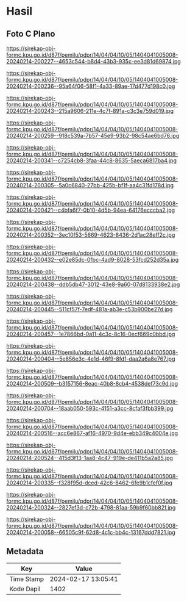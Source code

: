 # Hasil

## Foto C Plano

https://sirekap-obj-formc.kpu.go.id/d87f/pemilu/pdpr/14/04/04/10/05/1404041005008-20240214-200227--4653c544-b8d4-43b3-935c-ee3d81d69874.jpg

https://sirekap-obj-formc.kpu.go.id/d87f/pemilu/pdpr/14/04/04/10/05/1404041005008-20240214-200236--95a64f06-58f1-4a33-89ae-17d477d198c0.jpg

https://sirekap-obj-formc.kpu.go.id/d87f/pemilu/pdpr/14/04/04/10/05/1404041005008-20240214-200243--215a9606-211e-4c7f-891a-c3c3e759d019.jpg

https://sirekap-obj-formc.kpu.go.id/d87f/pemilu/pdpr/14/04/04/10/05/1404041005008-20240214-200259--918c539a-7b57-45e9-93b2-98c54ae6bd76.jpg

https://sirekap-obj-formc.kpu.go.id/d87f/pemilu/pdpr/14/04/04/10/05/1404041005008-20240214-200341--c7254cb8-3faa-44c8-8635-5aeca6817ba4.jpg

https://sirekap-obj-formc.kpu.go.id/d87f/pemilu/pdpr/14/04/04/10/05/1404041005008-20240214-200305--5a0c6840-27bb-425b-bf1f-aa4c31fd178d.jpg

https://sirekap-obj-formc.kpu.go.id/d87f/pemilu/pdpr/14/04/04/10/05/1404041005008-20240214-200421--c4bfa6f7-0b10-4d5b-94ea-64176ecccba2.jpg

https://sirekap-obj-formc.kpu.go.id/d87f/pemilu/pdpr/14/04/04/10/05/1404041005008-20240214-200352--3ec10f53-5669-4623-8436-2d1ac28eff2c.jpg

https://sirekap-obj-formc.kpu.go.id/d87f/pemilu/pdpr/14/04/04/10/05/1404041005008-20240214-200432--e02e85dc-0fbc-4ad9-8028-53fcd252d35a.jpg

https://sirekap-obj-formc.kpu.go.id/d87f/pemilu/pdpr/14/04/04/10/05/1404041005008-20240214-200438--ddb5db47-3012-43e8-9a60-07d8133938e2.jpg

https://sirekap-obj-formc.kpu.go.id/d87f/pemilu/pdpr/14/04/04/10/05/1404041005008-20240214-200445--511cf57f-7edf-481a-ab3e-c53b900be27d.jpg

https://sirekap-obj-formc.kpu.go.id/d87f/pemilu/pdpr/14/04/04/10/05/1404041005008-20240214-200457--1e7866bd-0a11-4c3c-8c16-0ecf669c0bbd.jpg

https://sirekap-obj-formc.kpu.go.id/d87f/pemilu/pdpr/14/04/04/10/05/1404041005008-20240214-200404--5e856e3c-4e1d-46f9-8fd1-daa2a6a8e767.jpg

https://sirekap-obj-formc.kpu.go.id/d87f/pemilu/pdpr/14/04/04/10/05/1404041005008-20240214-200509--b3157156-8eac-40b8-8cb4-4538def73c9d.jpg

https://sirekap-obj-formc.kpu.go.id/d87f/pemilu/pdpr/14/04/04/10/05/1404041005008-20240214-200704--18aab050-593c-4151-a3cc-8cfaf3fbb399.jpg

https://sirekap-obj-formc.kpu.go.id/d87f/pemilu/pdpr/14/04/04/10/05/1404041005008-20240214-200516--acc6e867-af16-4970-9d4e-ebb349c4004e.jpg

https://sirekap-obj-formc.kpu.go.id/d87f/pemilu/pdpr/14/04/04/10/05/1404041005008-20240214-200524--415d3f13-1aa8-4c47-919e-de411b5a2a85.jpg

https://sirekap-obj-formc.kpu.go.id/d87f/pemilu/pdpr/14/04/04/10/05/1404041005008-20240214-200335--f328f95d-dced-42c6-8462-6fe9b1cfef0f.jpg

https://sirekap-obj-formc.kpu.go.id/d87f/pemilu/pdpr/14/04/04/10/05/1404041005008-20240214-200324--2827ef3d-c72b-4798-81aa-59b9f60bb82f.jpg

https://sirekap-obj-formc.kpu.go.id/d87f/pemilu/pdpr/14/04/04/10/05/1404041005008-20240214-200058--66505c9f-62d8-4c1c-bb4c-13167ddd7821.jpg


## Metadata

| Key        | Value               |
| ---------- | ------------------- |
| Time Stamp | 2024-02-17 13:05:41 |
| Kode Dapil | 1402                |



